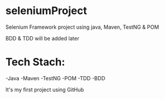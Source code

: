 # seleniumProject
Selenium Framework project using java, Maven, TestNG & POM

BDD & TDD will be added later

# Tech Stach:

-Java
-Maven
-TestNG
-POM
-TDD
-BDD

It's my first project using GitHub
